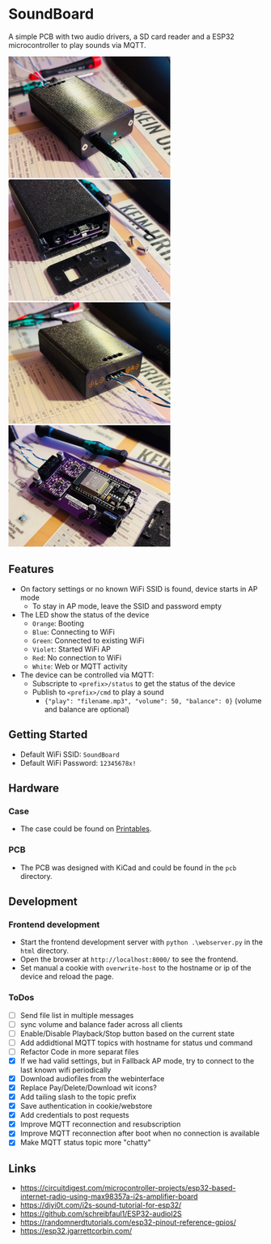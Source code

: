 # SoundBoard

A simple PCB with two audio drivers, a SD card reader and a ESP32 microcontroller to play sounds via MQTT.

<img src=".github/soundboard_01.jpg" width="320"> <img src=".github/soundboard_02.jpg" width="320">
<img src=".github/soundboard_04.jpg" width="320"> <img src=".github/soundboard_03.jpg" width="320">
## Features
- On factory settings or no known WiFi SSID is found, device starts in AP mode
  - To stay in AP mode, leave the SSID and password empty
- The LED show the status of the device
  - `Orange`: Booting
  - `Blue`: Connecting to WiFi
  - `Green`: Connected to existing WiFi
  - `Violet`: Started WiFi AP
  - `Red`: No connection to WiFi
  - `White`: Web or MQTT activity
- The device can be controlled via MQTT:
  - Subscripte to `<prefix>/status` to get the status of the device
  - Publish to `<prefix>/cmd` to play a sound
    - `{"play": "filename.mp3", "volume": 50, "balance": 0}` (volume and balance are optional)

## Getting Started

- Default WiFi SSID: `SoundBoard`
- Default WiFi Password: `12345678x!`
  
## Hardware

### Case

- The case could be found on [Printables](https://www.printables.com/model/1072334-soundboard).

### PCB

- The PCB was designed with KiCad and could be found in the `pcb` directory.

## Development
### Frontend development

- Start the frontend development server with `python .\webserver.py` in the `html` directory.
- Open the browser at `http://localhost:8000/` to see the frontend.
- Set manual a cookie with `overwrite-host` to the hostname or ip of the device and reload the page.

### ToDos

- [ ] Send file list in multiple messages
- [ ] sync volume and balance fader across all clients
- [ ] Enable/Disable Playback/Stop button based on the current state
- [ ] Add addidtional MQTT topics with hostname for status und command
- [ ] Refactor Code in more separat files
- [x] If we had valid settings, but in Fallback AP mode, try to connect to the last known wifi periodically
- [x] Download audiofiles from the webinterface
- [x] Replace Pay/Delete/Download wit icons?
- [x] Add tailing slash to the topic prefix
- [x] Save authentication in cookie/webstore
- [x] Add credentials to post requests
- [x] Improve MQTT reconnection and resubscription
- [x] Improve MQTT reconnection after boot when no connection is available
- [x] Make MQTT status topic more "chatty"

## Links
- https://circuitdigest.com/microcontroller-projects/esp32-based-internet-radio-using-max98357a-i2s-amplifier-board
- https://diyi0t.com/i2s-sound-tutorial-for-esp32/
- https://github.com/schreibfaul1/ESP32-audioI2S
- https://randomnerdtutorials.com/esp32-pinout-reference-gpios/
- https://esp32.jgarrettcorbin.com/